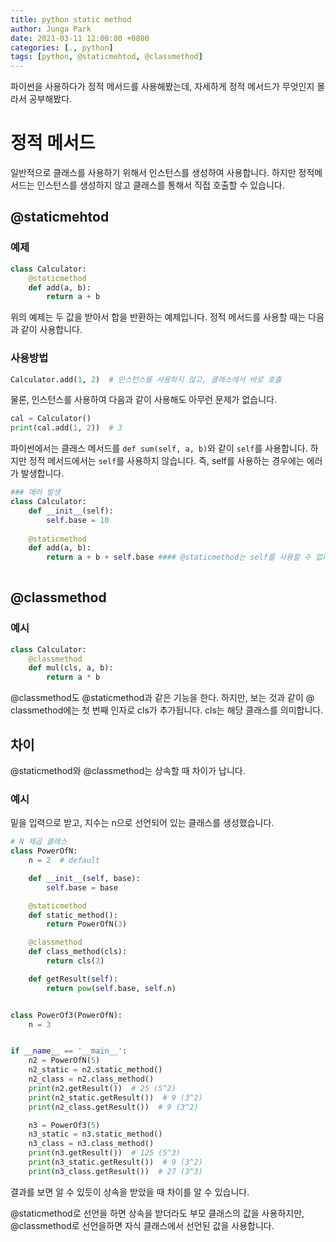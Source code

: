 ```yaml
---
title: python static method
author: Junga Park
date: 2021-03-11 12:00:00 +0800
categories: [., python]
tags: [python, @staticmehtod, @classmethod]
---
```




파이썬을 사용하다가 정적 메서드를 사용해봤는데, 자세하게 정적 메서드가 무엇인지 몰라서 공부해봤다.

# 정적 메서드

일반적으로 클래스를 사용하기 위해서 인스턴스를 생성하여 사용합니다. 하지만 정적메서드는 인스턴스를 생성하지 않고 클래스를 통해서 직접 호출할 수 있습니다. 



## @staticmehtod

### 예제

```python
class Calculator:
    @staticmethod
    def add(a, b):
        return a + b
```

위의 예제는 두 값을 받아서 합을 반환하는 예제입니다. 정적 메서드를 사용할 때는 다음과 같이 사용합니다.

### 사용방법

```python
Calculator.add(1, 2)  # 인스턴스를 사용하지 않고, 클래스에서 바로 호출
```

물론, 인스턴스를 사용하여 다음과 같이 사용해도 아무런 문제가 없습니다.

```python
cal = Calculator()
print(cal.add(1, 2))  # 3
```



파이썬에서는 클래스 메서드를 ```def sum(self, a, b)```와 같이 ```self```를 사용합니다. 하지만 정적 메서드에서는 ```self```를 사용하지 않습니다. 즉, self를 사용하는 경우에는 에러가 발생합니다.

```python
### 에러 발생
class Calculator:
    def __init__(self):
    	self.base = 10
        
    @staticmethod
    def add(a, b):
        return a + b + self.base #### @staticmethod는 self를 사용할 수 없다.
    
```



## @classmethod

### 예시

```python
class Calculator:
    @classmethod
    def mul(cls, a, b):
        return a * b
```

@classmethod도 @staticmethod과 같은 기능을 한다. 하지만, 보는 것과 같이 @ classmethod에는 첫 번째 인자로 cls가 추가됩니다. cls는 해당 클래스를 의미합니다. 



## 차이

@staticmethod와 @classmethod는 상속할 때 차이가 납니다.

### 예시

밑을 입력으로 받고, 지수는 n으로 선언되어 있는 클래스를 생성했습니다.

```python
# N 제곱 클래스
class PowerOfN:
    n = 2  # default

    def __init__(self, base):
        self.base = base

    @staticmethod
    def static_method():
        return PowerOfN(3)

    @classmethod
    def class_method(cls):
        return cls(3)

    def getResult(self):
        return pow(self.base, self.n)


class PowerOf3(PowerOfN):
    n = 3


if __name__ == '__main__':
    n2 = PowerOfN(5)
    n2_static = n2.static_method()
    n2_class = n2.class_method()
    print(n2.getResult())  # 25 (5^2)
    print(n2_static.getResult())  # 9 (3^2)
    print(n2_class.getResult())  # 9 (3^2)

    n3 = PowerOf3(5)
    n3_static = n3.static_method()
    n3_class = n3.class_method()
    print(n3.getResult())  # 125 (5^3)
    print(n3_static.getResult())  # 9 (3^2)
    print(n3_class.getResult())  # 27 (3^3)

```

결과를 보면 알 수 있듯이 상속을 받았을 때 차이를 알 수 있습니다.

@staticmethod로 선언을 하면 상속을 받더라도 부모 클래스의 값을 사용하지만, @classmethod로 선언을하면 자식 클래스에서 선언된 값을 사용합니다.